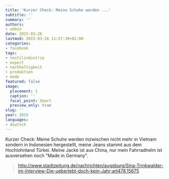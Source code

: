 ```yaml
---
title: 'Kurzer Check: Meine Schuhe werden ...'
subtitle: ''
summary: ''
authors:
- admin
date: 2015-03-26
lastmod: 2015-03-26 11:57:39+01:00
categories:
- facebook
tags:
- textilindustrie
- export
- nachhaltigkeit
- produktion
- mode
featured: false
image:
  placement: 1
  caption: ''
  focal_point: Smart
  preview_only: true
slug: ''
year: 2015
languages:
- deutsch
---
```


Kurzer Check: Meine Schuhe werden inzwischen nicht mehr in Vietnam sondern in Indonesien hergestellt, meine Jeans stammt aus dem Hochlohnland Türkei. Meine Jacke ist aus China, nur mein Fahrradhelm ist ausversehen noch "Made in Germany".
> http://www.stadtzeitung.de/nachrichten/augsburg/Sina-Trinkwalder-im-Interview-Die-ueberlebt-doch-kein-Jahr;art478,15675